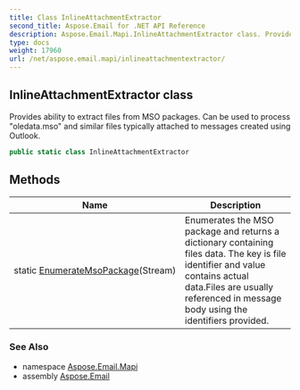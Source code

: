 ```yaml
---
title: Class InlineAttachmentExtractor
second_title: Aspose.Email for .NET API Reference
description: Aspose.Email.Mapi.InlineAttachmentExtractor class. Provides ability to extract files from MSO packages. Can be used to process oledata.mso and similar files typically attached to messages created using Outlook
type: docs
weight: 17960
url: /net/aspose.email.mapi/inlineattachmentextractor/
---
```

## InlineAttachmentExtractor class

Provides ability to extract files from MSO packages. Can be used to process "oledata.mso" and similar files typically attached to messages created using Outlook.

```csharp
public static class InlineAttachmentExtractor
```

## Methods

| Name | Description |
| --- | --- |
| static [EnumerateMsoPackage](../../aspose.email.mapi/inlineattachmentextractor/enumeratemsopackage/)(Stream) | Enumerates the MSO package and returns a dictionary containing files data. The key is file identifier and value contains actual data.Files are usually referenced in message body using the identifiers provided. |

### See Also

* namespace [Aspose.Email.Mapi](../../aspose.email.mapi/)
* assembly [Aspose.Email](../../)


